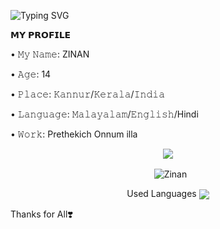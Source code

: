 ![Typing SVG](https://readme-typing-svg.herokuapp.com/?lines=𝗛𝗮𝗶+𝗜𝗮𝗺+Zinan;𝗜𝗮𝗺+𝗔+𝗗𝗲𝘃𝗲𝗹𝗼𝗽𝗲𝗿)</p>
<p align="center">



<p align="left">
𝗠𝗬 𝗣𝗥𝗢𝗙𝗜𝗟𝗘
<p align="left">
• 𝙼𝚢 𝙽𝚊𝚖𝚎: ZINAN 
<p align="left">
• 𝙰𝚐𝚎: 14
<p align="left">
• 𝙿𝚕𝚊𝚌𝚎: 𝙺𝚊𝚗𝚗𝚞𝚛/𝙺𝚎𝚛𝚊𝚕𝚊/𝙸𝚗𝚍𝚒𝚊
<p align="left">
• 𝙻𝚊𝚗𝚐𝚞𝚊𝚐𝚎: 𝙼𝚊𝚕𝚊𝚢𝚊𝚕𝚊𝚖/𝙴𝚗𝚐𝚕𝚒𝚜𝚑/Hindi
<p align="left">
• 𝚆𝚘𝚛𝚔: Prethekich Onnum illa


<p align="center">
<img src="https://github-stats-alpha.vercel.app/api/?username=BitterBeast&cc=000&tc=00ff00&ic=fff000&bc=fff" align="center">
</p>

<p align="center">&nbsp;
  <img align="center" src="https://github-readme-stats.vercel.app/api?username=BitterBeast&&show_icons=true&theme=midnight-purple" alt="Zinan"/></p>        
 
<p align="center">
Used Languages 
<img src="https://github-readme-stats.vercel.app/api/top-langs/?username=BitterBeast&layout=compact&theme=tokyonight" align="center">



Thanks for All❣️



